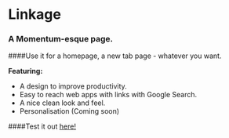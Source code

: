 # Linkage
### A Momentum-esque page.

####Use it for a homepage, a new tab page - whatever you want.

**Featuring:**
* A design to improve productivity.
* Easy to reach web apps with links with Google Search.
* A nice clean look and feel.
* Personalisation (Coming soon)

####Test it out [here!](http://dirranshad.github.io/Linkage "Linkage")
